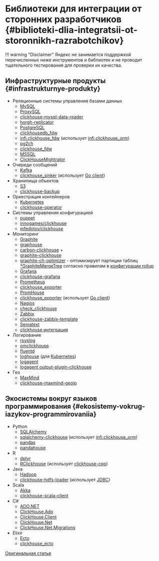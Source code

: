 # Библиотеки для интеграции от сторонних разработчиков {#biblioteki-dlia-integratsii-ot-storonnikh-razrabotchikov}

!!! warning "Disclaimer"
    Яндекс не занимается поддержкой перечисленных ниже инструментов и библиотек и не проводит тщательного тестирования для проверки их качества.

## Инфраструктурные продукты {#infrastrukturnye-produkty}

- Реляционные системы управления базами данных
  - [MySQL](https://www.mysql.com)
  - [ProxySQL](https://github.com/sysown/proxysql/wiki/ClickHouse-Support)
  - [clickhouse-mysql-data-reader](https://github.com/Altinity/clickhouse-mysql-data-reader)
  - [horgh-replicator](https://github.com/larsnovikov/horgh-replicator)
  - [PostgreSQL](https://www.postgresql.org)
  - [clickhousedb\_fdw](https://github.com/Percona-Lab/clickhousedb_fdw)
  - [infi.clickhouse\_fdw](https://github.com/Infinidat/infi.clickhouse_fdw) (использует [infi.clickhouse\_orm](https://github.com/Infinidat/infi.clickhouse_orm))
  - [pg2ch](https://github.com/mkabilov/pg2ch)
  - [clickhouse\_fdw](https://github.com/adjust/clickhouse_fdw)
  - [MSSQL](https://en.wikipedia.org/wiki/Microsoft_SQL_Server)
  - [ClickHouseMightrator](https://github.com/zlzforever/ClickHouseMigrator)
- Очереди сообщений
  - [Kafka](https://kafka.apache.org)
  - [clickhouse\_sinker](https://github.com/housepower/clickhouse_sinker) (использует [Go client](https://github.com/kshvakov/clickhouse/))
- Хранилища объектов
  - [S3](https://en.wikipedia.org/wiki/Amazon_S3)
  - [clickhouse-backup](https://github.com/AlexAkulov/clickhouse-backup)
- Оркестрация контейнеров
  - [Kubernetes](https://kubernetes.io)
  - [clickhouse-operator](https://github.com/Altinity/clickhouse-operator)
- Системы управления конфигурацией
  - [puppet](https://puppet.com)
  - [innogames/clickhouse](https://forge.puppet.com/innogames/clickhouse)
  - [mfedotov/clickhouse](https://forge.puppet.com/mfedotov/clickhouse)
- Мониторинг
  - [Graphite](https://graphiteapp.org)
  - [graphouse](https://github.com/yandex/graphouse)
  - [carbon-clickhouse](https://github.com/lomik/carbon-clickhouse) +
  - [graphite-clickhouse](https://github.com/lomik/graphite-clickhouse)
  - [graphite-ch-optimizer](https://github.com/innogames/graphite-ch-optimizer) - оптимизирует партиции таблиц [\*GraphiteMergeTree](../../operations/table_engines/graphitemergetree.md#graphitemergetree) согласно правилам в [конфигурации rollup](../../operations/table_engines/graphitemergetree.md#rollup-configuration)
  - [Grafana](https://grafana.com/)
  - [clickhouse-grafana](https://github.com/Vertamedia/clickhouse-grafana)
  - [Prometheus](https://prometheus.io/)
  - [clickhouse\_exporter](https://github.com/f1yegor/clickhouse_exporter)
  - [PromHouse](https://github.com/Percona-Lab/PromHouse)
  - [clickhouse\_exporter](https://github.com/hot-wifi/clickhouse_exporter) (использует [Go client](https://github.com/kshvakov/clickhouse/))
  - [Nagios](https://www.nagios.org/)
  - [check\_clickhouse](https://github.com/exogroup/check_clickhouse/)
  - [Zabbix](https://www.zabbix.com)
  - [clickhouse-zabbix-template](https://github.com/Altinity/clickhouse-zabbix-template)
  - [Sematext](https://sematext.com/)
  - [clickhouse интеграция](https://github.com/sematext/sematext-agent-integrations/tree/master/clickhouse)
- Логирование
  - [rsyslog](https://www.rsyslog.com/)
  - [omclickhouse](https://www.rsyslog.com/doc/master/configuration/modules/omclickhouse.html)
  - [fluentd](https://www.fluentd.org)
  - [loghouse](https://github.com/flant/loghouse) (для [Kubernetes](https://kubernetes.io))
  - [logagent](https://www.sematext.com/logagent)
  - [logagent output-plugin-clickhouse](https://sematext.com/docs/logagent/output-plugin-clickhouse/)
- Гео
  - [MaxMind](https://dev.maxmind.com/geoip/)
  - [clickhouse-maxmind-geoip](https://github.com/AlexeyKupershtokh/clickhouse-maxmind-geoip)

## Экосистемы вокруг языков программирования {#ekosistemy-vokrug-iazykov-programmirovaniia}

- Python
  - [SQLAlchemy](https://www.sqlalchemy.org)
  - [sqlalchemy-clickhouse](https://github.com/cloudflare/sqlalchemy-clickhouse) (использует [infi.clickhouse\_orm](https://github.com/Infinidat/infi.clickhouse_orm))
  - [pandas](https://pandas.pydata.org)
  - [pandahouse](https://github.com/kszucs/pandahouse)
- R
  - [dplyr](https://db.rstudio.com/dplyr/)
  - [RClickhouse](https://github.com/IMSMWU/RClickhouse) (использует [clickhouse-cpp](https://github.com/artpaul/clickhouse-cpp))
- Java
  - [Hadoop](http://hadoop.apache.org)
  - [clickhouse-hdfs-loader](https://github.com/jaykelin/clickhouse-hdfs-loader) (использует [JDBC](../../query_language/table_functions/jdbc.md))
- Scala
  - [Akka](https://akka.io)
  - [clickhouse-scala-client](https://github.com/crobox/clickhouse-scala-client)
- C\#
  - [ADO.NET](https://docs.microsoft.com/en-us/dotnet/framework/data/adonet/ado-net-overview)
  - [ClickHouse.Ado](https://github.com/killwort/ClickHouse-Net)
  - [ClickHouse.Client](https://github.com/DarkWanderer/ClickHouse.Client)
  - [ClickHouse.Net](https://github.com/ilyabreev/ClickHouse.Net)
  - [ClickHouse.Net.Migrations](https://github.com/ilyabreev/ClickHouse.Net.Migrations)
- Elixir
  - [Ecto](https://github.com/elixir-ecto/ecto)
  - [clickhouse\_ecto](https://github.com/appodeal/clickhouse_ecto)

[Оригинальная статья](https://clickhouse.tech/docs/ru/interfaces/third-party/integrations/) <!--hide-->
